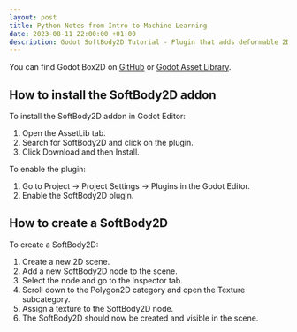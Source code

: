 ```yaml
---
layout: post
title: Python Notes from Intro to Machine Learning
date: 2023-08-11 22:00:00 +01:00
description: Godot SoftBody2D Tutorial - Plugin that adds deformable 2D soft body.
---
```


You can find Godot Box2D on [GitHub](https://github.com/appsinacup/godot-box2d) or [Godot Asset Library](https://godotengine.org/asset-library/asset/2007).

## How to install the SoftBody2D addon

To install the SoftBody2D addon in Godot Editor:

1. Open the AssetLib tab.
2. Search for SoftBody2D and click on the plugin.
3. Click Download and then Install.

To enable the plugin:

1. Go to Project -> Project Settings -> Plugins in the Godot Editor.
2. Enable the SoftBody2D plugin.

## How to create a SoftBody2D

To create a SoftBody2D:

1. Create a new 2D scene.
2. Add a new SoftBody2D node to the scene.
3. Select the node and go to the Inspector tab.
4. Scroll down to the Polygon2D category and open the Texture subcategory.
5. Assign a texture to the SoftBody2D node.
6. The SoftBody2D should now be created and visible in the scene.
